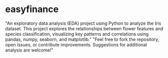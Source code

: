 # easyfinance
"An exploratory data analysis (EDA) project using Python to analyze the Iris dataset. This project explores the relationships between flower features and species classification, visualizing key patterns and correlations using pandas, numpy, seaborn, and matplotlib."
"Feel free to fork the repository, open issues, or contribute improvements. Suggestions for additional analysis are welcome!"
